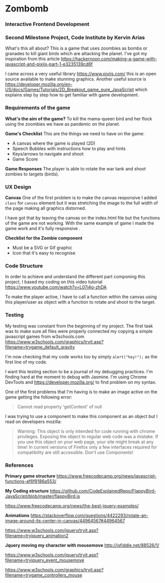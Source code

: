 # Zombomb
### Interactive Frontend Development
### Second Milestone Project, Code Institute by Kervin Arias

What's this all about?
This is a game that uses zoombies as bombs or granades to kill giant birds which are attacking the planet. I've got my inspiration from this article https://hackernoon.com/making-a-game-with-javascript-and-pixijs-part-1-e3235139cd6f

I came across a very useful library https://www.pixijs.com/ this is an open source available to make stunning graphics. Another useful source is https://developer.mozilla.org/en-US/docs/Games/Tutorials/2D_Breakout_game_pure_JavaScript which explains step by step how to get familiar with game development.

### Requirements of the game 

**What's the aim of the game?**
To kill the mama-queen bird and her flock using the zoombies we have as pandemic on the planet.

**Game's Checklist**
This are the things we need to have on the game:
* A canvas where the game is played (2D)
* Speech Bubbles with instructions how to play and hints
* Keys/arrows to navigate and shoot
* Game Score

**Game Responses**
The player is able to rotate the war tank and shoot zombies to targets (birds).

### UX Design

**Canvas**
One of the first problem is to make the canvas responsive I added `class` for `canvas` element but it was stretching the image to the full width of the page making all graphics distorned.

I have got that by leaving the canvas on the index.html file but the functions of the game are not working. With the same example of game I made the game work and it's fully responsive . 

**Checklist for the Zombie component**
* Must be a SVG or Gif graphic
* Icon that it's easy to recognise

### Code Structure
In order to achieve and understand the different part componing this project, I based my coding on this video tutorial https://www.youtube.com/watch?v=L07i4g-zhDA

To make the player active, I have to call a function within the canvas using this player/user as object with a function to rotate and shoot to the target.


### Testing

My testing was constant from the beginning of my project. The first task was to make sure all files were properly connected my copying a simple javascript games from w3schools.com https://www.w3schools.com/graphics/tryit.asp?filename=trygame_default_gravity

I'm now checking that my code works too by simply `alert("hey!");` as the first line of my code.

I want this testing section to be a journal of my debugging practices. I'm finding hard at the moment to debug with Jasmine. I'm using Chrome DevTools and https://developer.mozilla.org/ to find problem on my syntax.

One of the first problems that I'm having is to make an image active on the game getting the following error:

>Cannot read property 'getContext' of null

I was trying to use a component to make this component as an object but I read on developers mozilla:

> Warning: This object is only intended for code running with chrome privileges. Exposing the object to regular web code was a mistake. If you use this object on your web page, your site might break at any time! In current versions of Firefox only a few interfaces required for compatibility are still accessible. Don't use Components!



### References

**Primary game structure**
https://www.freecodecamp.org/news/javascript-functions-af6f9186a553/

**My Coding structure**
https://github.com/CodeExplainedRepo/FlappyBird-JavaScript/blob/master/flappyBird.js

https://www.freecodecamp.org/news/the-best-jquery-examples/

**Animations**
https://stackoverflow.com/questions/4422293/rotate-an-image-around-its-center-in-canvas/44964567#44964567

https://www.w3schools.com/jquery/tryit.asp?filename=tryjquery_animation2

**Jquery moving my character with mousemove**
http://jsfiddle.net/88526/1/

https://www.w3schools.com/jquery/tryit.asp?filename=tryjquery_event_mousemove

https://www.w3schools.com/graphics/tryit.asp?filename=trygame_controllers_mouse
